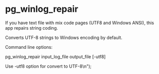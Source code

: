 # pg_winlog_repair
If you have text file with mix code pages (UTF8 and Windows ANSI), this app repairs string coding.

Converts UTF-8 strings to Windows encoding by default.

Command line options:

pg_winlog_repair input_log_file output_file [-utf8]

Use -utf8 option for convert to UTF-8\n");
